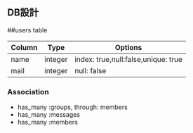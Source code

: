 ## DB設計

##users table

|Column|Type|Options|
|------|----|-------|
|name|integer|index: true,null:false,unique: true|
|mail|integer|null: false|

### Association
- has_many :groups, through: members
- has_many :messages
- has_many :members
